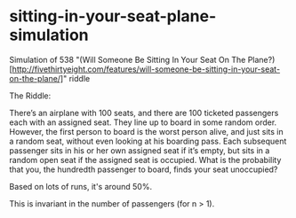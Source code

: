 # sitting-in-your-seat-plane-simulation
Simulation of 538 "(Will Someone Be Sitting In Your Seat On The Plane?)[http://fivethirtyeight.com/features/will-someone-be-sitting-in-your-seat-on-the-plane/]" riddle

The Riddle:

There’s an airplane with 100 seats, and there are 100 ticketed passengers each with an assigned seat.
They line up to board in some random order. However, the first person to board is the worst person alive,
and just sits in a random seat, without even looking at his boarding pass. Each subsequent passenger
sits in his or her own assigned seat if it’s empty, but sits in a random open seat
if the assigned seat is occupied. What is the probability that you,
the hundredth passenger to board, finds your seat unoccupied?

Based on lots of runs, it's around 50%.

This is invariant in the number of passengers (for n > 1).

